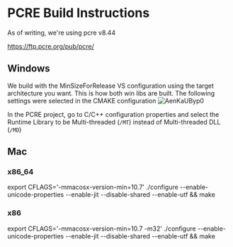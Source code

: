 # PCRE Build Instructions
As of writing, we're using pcre v8.44

https://ftp.pcre.org/pub/pcre/

## Windows
We build with the MinSizeForRelease VS configuration using the target architecture you want. This is how both win libs are built. The following settings were selected in the CMAKE configuration
![AenKaUByp0](https://user-images.githubusercontent.com/11095737/87211804-10db1200-c2d0-11ea-85d9-ede4ba177de1.png)

In the PCRE project, go to C/C++ configuration properties and select the Runtime Library to be Multi-threaded (`/MT`) instead of Multi-threaded DLL (`/MD`)


## Mac

### x86_64
export CFLAGS='-mmacosx-version-min=10.7'
./configure --enable-unicode-properties --enable-jit --disable-shared --enable-utf && make

### x86
export CFLAGS='-mmacosx-version-min=10.7 -m32'
./configure --enable-unicode-properties --enable-jit --disable-shared --enable-utf && make

